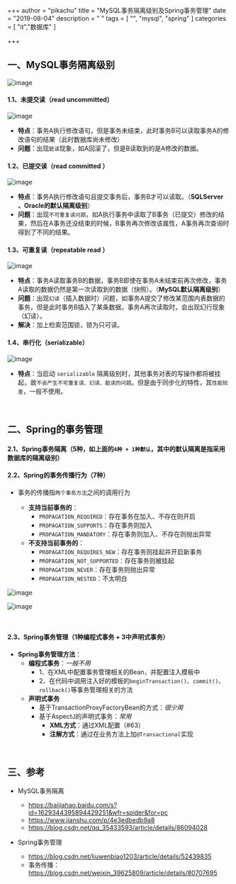 +++
author = "pikachu"
title = "MySQL事务隔离级别及Spring事务管理"
date = "2019-08-04"
description = " "
tags = [
	"",
	"mysql",
    "spring"
]
categories = [
    "it","数据库"
]

+++



## 一、MySQL事务隔离级别

![image](https://user-images.githubusercontent.com/38284818/62423636-9421da00-b6f5-11e9-8d9e-80a969faca2d.png)


#### 1.1、未提交读（read uncommitted）

![image](https://user-images.githubusercontent.com/38284818/62423550-52446400-b6f4-11e9-8b84-606080dc5367.png)

- **特点**：事务A执行修改语句，但是事务未结束，此时事务B可以读取事务A的修改语句的结果（此时数据库尚未修改）
- **问题**：出现`脏读`现象，如A回滚了，但是B读取到的是A修改的数据。


#### 1.2、已提交读（read committed ）

![image](https://user-images.githubusercontent.com/38284818/62423561-8750b680-b6f4-11e9-9154-4062f530ed0f.png)

- **特点**：事务A执行修改语句且提交事务后，事务B才可以读取。（**SQLServer 、Oracle的默认隔离级别**）
- **问题**：出现`不可重复读问题`，如A执行事务中读取了B事务（已提交）修改的结果，然后在A事务还没结束的时候，B事务再次修改该属性，A事务再次查询时得到了不同的结果。


#### 1.3、可重复读（repeatable read ）

![image](https://user-images.githubusercontent.com/38284818/62423632-80767380-b6f5-11e9-936d-b0815fb494c1.png)

- **特点**：事务A读取事务B的数据，事务B即使在事务A未结束前再次修改，事务A读取的数据仍然是第一次读取到的数据（快照）。（**MySQL默认隔离级别**）
- **问题**：出现`幻读`（插入数据时）问题，如事务A提交了修改某范围内表数据的事务，但是此时事务B插入了某条数据，事务A再次读取时，会出现幻行现象（幻读）。
- **解决**：加上检索范围锁，锁为只可读。


#### 1.4、串行化（serializable）

![image](https://user-images.githubusercontent.com/38284818/62423637-9a17bb00-b6f5-11e9-8dbe-7bdb519a7acb.png)

- **特点**：当启动 `serializable` 隔离级别时，其他事务对表的写操作都将被挂起，故`不会产生不可重复读、幻读、脏读的问题`。但是由于同步化的特性，其`性能较差`，一般不使用。

&nbsp;
&nbsp;

## 二、Spring的事务管理

#### 2.1、Spring事务隔离（5种，如上面的`4种 + 1种默认`，其中的默认隔离是指采用数据库的隔离级别）


#### 2.2、Spring的事务传播行为（7种）

- 事务的传播指`两个事务方法`之间的调用行为

    - **支持当前事务的**：
        - `PROPAGATION_REQUIRED`：存在事务在加入、不存在则开启
        - `PROPAGATION_SUPPORTS`：存在事务则加入
        - `PROPAGATION_MANDATORY`：存在事务则加入、不存在则抛出异常
    - **不支持当前事务的**：
        - `PROPAGATION_REQUIRES_NEW`：存在事务则挂起并开启新事务
        - `PROPAGATION_NOT_SUPPORTED`：存在事务则被挂起
        - `PROPAGATION_NEVER`：存在事务则抛出异常
        - `PROPAGATION_NESTED`：不太明白
        &nbsp;

![image](https://user-images.githubusercontent.com/38284818/62423747-0f37c000-b6f7-11e9-8f2a-785e462d0d72.png)

![image](https://user-images.githubusercontent.com/38284818/62423792-01cf0580-b6f8-11e9-958f-502aef4df1bd.png)

&nbsp;

#### 2.3、Spring事务管理（1种编程式事务 + 3中声明式事务）

- **Spring事务管理方法**：
    - **编程式事务**：*一般不用*
        - 1、在XML中配置事务管理相关的Bean，并配置注入模板中
        - 2、在代码中调用注入好的模板的`beginTransaction()`、`commit()`、`rollback()`等事务管理相关的方法
    - **声明式事务**
        - 基于TransactionProxyFactoryBean的方式：*很少用*
        - 基于AspectJ的声明式事务：*常用*
            - **XML方式**：通过XML配置（#63）
            - **注解方式**：通过在业务方法上加`@Transactional`实现

&nbsp;

## 三、参考

- MySQL事务隔离
    - https://baijiahao.baidu.com/s?id=1629344395894429251&wfr=spider&for=pc
    - https://www.jianshu.com/p/4e3edbedb9a8
    - https://blog.csdn.net/qq_35433593/article/details/86094028

- Spring事务管理
    - https://blog.csdn.net/liuwenbiao1203/article/details/52439835
    - 事务传播：https://blog.csdn.net/weixin_39625809/article/details/80707695